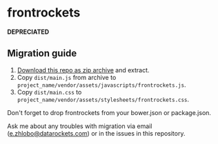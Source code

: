 # frontrockets

**DEPRECIATED**

## Migration guide

1. [Download this repo as zip archive](https://github.com/frontrockets/frontrockets/archive/master.zip) and extract.
2. Copy `dist/main.js` from archive to `project_name/vendor/assets/javascripts/frontrockets.js`.
3. Copy `dist/main.css` to `project_name/vendor/assets/stylesheets/frontrockets.css`.

Don't forget to drop frontrockets from your bower.json or package.json.

Ask me about any troubles with migration via email ([e.zhlobo@datarockets.com](mailto:e.zhlobo@datarockets.com)) or in the issues in this repository.
